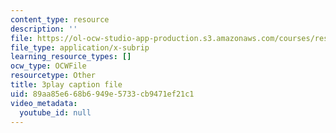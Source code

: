 ```yaml
---
content_type: resource
description: ''
file: https://ol-ocw-studio-app-production.s3.amazonaws.com/courses/res-9-003-brains-minds-and-machines-summer-course-summer-2015/89aa85e668b6949e5733cb9471ef21c1_Xj4nKgJW5yE.srt
file_type: application/x-subrip
learning_resource_types: []
ocw_type: OCWFile
resourcetype: Other
title: 3play caption file
uid: 89aa85e6-68b6-949e-5733-cb9471ef21c1
video_metadata:
  youtube_id: null
---
```

